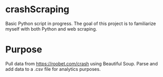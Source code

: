 # crashScraping
Basic Python script in progress. The goal of this project is to familiarize myself with both Python and web scraping.

# Purpose
Pull data from https://roobet.com/crash using Beautiful Soup. Parse and add data to a .csv file for analytics purposes. 


